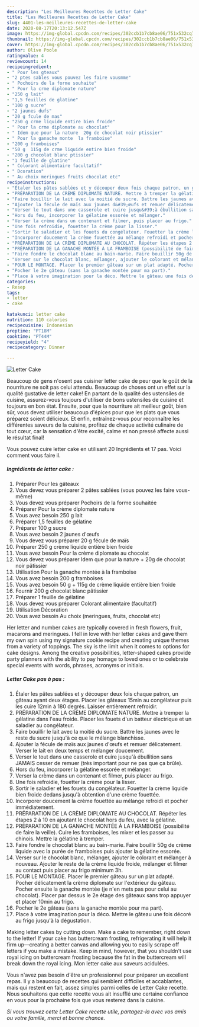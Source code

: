 ```yaml
---
description: "Les Meilleures Recettes de Letter Cake"
title: "Les Meilleures Recettes de Letter Cake"
slug: 4401-les-meilleures-recettes-de-letter-cake
date: 2020-08-17T20:13:12.547Z
image: https://img-global.cpcdn.com/recipes/302ccb1b7cb8ae06/751x532cq70/letter-cake-photo-principale-de-la-recette.jpg
thumbnail: https://img-global.cpcdn.com/recipes/302ccb1b7cb8ae06/751x532cq70/letter-cake-photo-principale-de-la-recette.jpg
cover: https://img-global.cpcdn.com/recipes/302ccb1b7cb8ae06/751x532cq70/letter-cake-photo-principale-de-la-recette.jpg
author: Olive Poole
ratingvalue: 4
reviewcount: 14
recipeingredient:
- " Pour les gteaux"
- "2 ptes sables vous pouvez les faire vousmme"
- " Pochoirs de la forme souhaite"
- " Pour la crme diplomate nature"
- "250 g lait"
- "1,5 feuilles de glatine"
- "100 g sucre"
- "2 jaunes dufs"
- "20 g fcule de mas"
- "250 g crme liquide entire bien froide"
- " Pour la crme diplomate au chocolat"
- " Idem que pour la nature  20g de chocolat noir ptissier"
- " Pour la ganache monte  la framboise"
- "200 g framboises"
- "50 g  115g de crme liquide entire bien froide"
- "200 g chocolat blanc ptissier"
- "1 feuille de glatine"
- " Colorant alimentaire facultatif"
- " Dcoration"
- " Au choix meringues fruits chocolat etc"
recipeinstructions:
- "Étaler les pâtes sablées et y découper deux fois chaque patron, un gâteau ayant deux étages. Placer les gâteaux 15min au congélateur puis les cuire 12min à 180 degrés. Laisser entièrement refroidir."
- "PRÉPARATION DE LA CRÈME DIPLOMATE NATURE. Mettre à tremper la gélatine dans l&#39;eau froide. Placer les fouets d&#39;un batteur électrique et un saladier au congélateur."
- "Faire bouillir le lait avec la moitié du sucre. Battre les jaunes avec le reste du sucre jusqu&#39;à ce que le mélange blanchisse."
- "Ajouter la fécule de maïs aux jaunes d&#39;œufs et remuer délicatement. Verser le lait en deux temps et mélanger doucement."
- "Verser le tout dans une casserole et cuire jusqu&#39;à ébullition sans JAMAIS cesser de remuer (très important pour ne pas que ça brûle)."
- "Hors du feu, incorporer la gélatine essorée et mélanger."
- "Verser la crème dans un contenant et filmer, puis placer au frigo."
- "Une fois refroidie, fouetter la crème pour la lisser."
- "Sortir le saladier et les fouets du congélateur. Fouetter la crème liquide bien froide dedans jusqu&#39;à obtention d&#39;une crème fouettée."
- "Incorporer doucement la crème fouettée au mélange refroidi et pocher immédiatement."
- "PRÉPARATION DE LA CRÈME DIPLOMATE AU CHOCOLAT. Répéter les étapes 2 à 10 en ajoutant le chocolat hors du feu, avec la gélatine."
- "PRÉPARATION DE LA GANACHE MONTÉE À LA FRAMBOISE (possibilité de faire la veille). Cuire les framboises, les mixer et les passer au chinois. Mettre la gélatine à tremper."
- "Faire fondre le chocolat blanc au bain-marie. Faire bouillir 50g de crème liquide avec la purée de framboises puis ajouter la gélatine essorée."
- "Verser sur le chocolat blanc, mélanger, ajouter le colorant et mélanger à nouveau. Ajouter le reste de la crème liquide froide, mélanger et filmer au contact puis placer au frigo minimum 3h."
- "POUR LE MONTAGE. Placer le premier gâteau sur un plat adapté. Pocher délicatement la crème diplomate sur l&#39;extérieur du gâteau. Pocher ensuite la ganache montée (je n&#39;en mets pas pour celui au chocolat). Placer par dessus le 2e étage des gâteaux sans trop appuyer et placer 10min au frigo."
- "Pocher le 2e gâteau (sans la ganache montée pour ma part)."
- "Place à votre imagination pour la déco. Mettre le gâteau une fois décoré au frigo jusqu&#39;à la dégustation."
categories:
- Resep
tags:
- letter
- cake

katakunci: letter cake 
nutrition: 110 calories
recipecuisine: Indonesian
preptime: "PT18M"
cooktime: "PT44M"
recipeyield: "4"
recipecategory: Dinner

---
```



![Letter Cake](https://img-global.cpcdn.com/recipes/302ccb1b7cb8ae06/751x532cq70/letter-cake-photo-principale-de-la-recette.jpg)

Beaucoup de gens n'osent pas cuisiner letter cake de peur que le goût de la nourriture ne soit pas celui attendu. Beaucoup de choses ont un effet sur la qualité gustative de letter cake! En partant de la qualité des ustensiles de cuisine, assurez-vous toujours d'utiliser de bons ustensiles de cuisine et toujours en bon état. Ensuite, pour que la nourriture ait meilleur goût, bien sûr, vous devez utiliser beaucoup d'épices pour que les plats que vous préparez soient délicieux. Et enfin, entraînez-vous pour reconnaître les différentes saveurs de la cuisine, profitez de chaque activité culinaire de tout cœur, car la sensation d'être excité, calme et non pressé affecte aussi le résultat final!

<!--inarticleads1-->

Vous pouvez cuire letter cake en utilisant 20 Ingrédients et 17 pas. Voici comment vous faire il.

##### Ingrédients de letter cake :

1. Préparer  Pour les gâteaux
1. Vous devez vous préparer 2 pâtes sablées (vous pouvez les faire vous-même)
1. Vous devez vous préparer  Pochoirs de la forme souhaitée
1. Préparer  Pour la crème diplomate nature
1. Vous avez besoin 250 g lait
1. Préparer 1,5 feuilles de gélatine
1. Préparer 100 g sucre
1. Vous avez besoin 2 jaunes d&#39;œufs
1. Vous devez vous préparer 20 g fécule de maïs
1. Préparer 250 g crème liquide entière bien froide
1. Vous avez besoin  Pour la crème diplomate au chocolat
1. Vous devez vous préparer  Idem que pour la nature + 20g de chocolat noir pâtissier
1. Utilisation  Pour la ganache montée à la framboise
1. Vous avez besoin 200 g framboises
1. Vous avez besoin 50 g + 115g de crème liquide entière bien froide
1. Fournir 200 g chocolat blanc pâtissier
1. Préparer 1 feuille de gélatine
1. Vous devez vous préparer  Colorant alimentaire (facultatif)
1. Utilisation  Décoration
1. Vous avez besoin  Au choix (meringues, fruits, chocolat etc)


Her letter and number cakes are typically covered in fresh flowers, fruit, macarons and meringues. I fell in love with her letter cakes and gave them my own spin using my signature cookie recipe and creating unique themes from a variety of toppings. The sky is the limit when it comes to options for cake designs. Among the creative possibilities, letter-shaped cakes provide party planners with the ability to pay homage to loved ones or to celebrate special events with words, phrases, acronyms or initials. 

<!--inarticleads2-->

##### Letter Cake pas à pas :

1. Étaler les pâtes sablées et y découper deux fois chaque patron, un gâteau ayant deux étages. Placer les gâteaux 15min au congélateur puis les cuire 12min à 180 degrés. Laisser entièrement refroidir.
1. PRÉPARATION DE LA CRÈME DIPLOMATE NATURE. Mettre à tremper la gélatine dans l&#39;eau froide. Placer les fouets d&#39;un batteur électrique et un saladier au congélateur.
1. Faire bouillir le lait avec la moitié du sucre. Battre les jaunes avec le reste du sucre jusqu&#39;à ce que le mélange blanchisse.
1. Ajouter la fécule de maïs aux jaunes d&#39;œufs et remuer délicatement. Verser le lait en deux temps et mélanger doucement.
1. Verser le tout dans une casserole et cuire jusqu&#39;à ébullition sans JAMAIS cesser de remuer (très important pour ne pas que ça brûle).
1. Hors du feu, incorporer la gélatine essorée et mélanger.
1. Verser la crème dans un contenant et filmer, puis placer au frigo.
1. Une fois refroidie, fouetter la crème pour la lisser.
1. Sortir le saladier et les fouets du congélateur. Fouetter la crème liquide bien froide dedans jusqu&#39;à obtention d&#39;une crème fouettée.
1. Incorporer doucement la crème fouettée au mélange refroidi et pocher immédiatement.
1. PRÉPARATION DE LA CRÈME DIPLOMATE AU CHOCOLAT. Répéter les étapes 2 à 10 en ajoutant le chocolat hors du feu, avec la gélatine.
1. PRÉPARATION DE LA GANACHE MONTÉE À LA FRAMBOISE (possibilité de faire la veille). Cuire les framboises, les mixer et les passer au chinois. Mettre la gélatine à tremper.
1. Faire fondre le chocolat blanc au bain-marie. Faire bouillir 50g de crème liquide avec la purée de framboises puis ajouter la gélatine essorée.
1. Verser sur le chocolat blanc, mélanger, ajouter le colorant et mélanger à nouveau. Ajouter le reste de la crème liquide froide, mélanger et filmer au contact puis placer au frigo minimum 3h.
1. POUR LE MONTAGE. Placer le premier gâteau sur un plat adapté. Pocher délicatement la crème diplomate sur l&#39;extérieur du gâteau. Pocher ensuite la ganache montée (je n&#39;en mets pas pour celui au chocolat). Placer par dessus le 2e étage des gâteaux sans trop appuyer et placer 10min au frigo.
1. Pocher le 2e gâteau (sans la ganache montée pour ma part).
1. Place à votre imagination pour la déco. Mettre le gâteau une fois décoré au frigo jusqu&#39;à la dégustation.


Making letter cakes by cutting down. Make a cake to remember, right down to the letter! If your cake has buttercream frosting, refrigerating it will help it firm up—creating a better canvas and allowing you to easily scrape off letters if you make a mistake. Keep in mind, however, that you shouldn&#39;t use royal icing on buttercream frosting because the fat in the buttercream will break down the royal icing. Mon letter cake aux saveurs acidulées. 

<!--inarticleads1-->

<p>
Vous n'avez pas besoin d'être un professionnel pour préparer un excellent repas. Il y a beaucoup de recettes qui semblent difficiles et accablantes, mais qui restent en fait, assez simples parmi celles de Letter Cake recette. Nous souhaitons que cette recette vous ait insufflé une certaine confiance en vous pour la prochaine fois que vous resterez dans la cuisine.
</p>

<p>
<i>Si vous trouvez cette Letter Cake recette utile, partagez-la avec vos amis ou votre famille, merci et bonne chance.</i>
</p>
